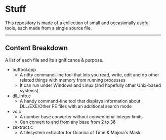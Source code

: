 # Stuff
This repository is made of a collection of small and occasionally useful tools, each made from a single source file.

----

## Content Breakdown

A list of each file and its significance & purpose.

* buftool.cpp
	- A nifty command-line tool that lets you read, write, edit and do other related things with memory from running processes
	- It can run under Windows and Linux (and hopefully other Unix-based systems)
* dll_info.c
	- A handy command-line tool that displays information about DLL/EXE/Other PE files with an additional search mode
* vc.c
	- A number base converter without conventional integer limits
	- Can convert to and from any base from 2 to 36
* zextract.c
	- A filesystem extractor for Ocarina of Time & Majora's Mask